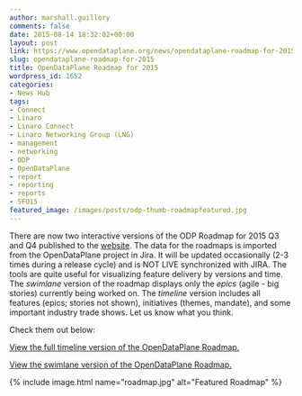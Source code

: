 ```yaml
---
author: marshall.guillory
comments: false
date: 2015-08-14 18:32:02+00:00
layout: post
link: https://www.opendataplane.org/news/opendataplane-roadmap-for-2015/
slug: opendataplane-roadmap-for-2015
title: OpenDataPlane Roadmap for 2015
wordpress_id: 1652
categories:
- News Hub
tags:
- Connect
- Linaro
- Linaro Connect
- Linaro Networking Group (LNG)
- management
- networking
- ODP
- OpenDataPlane
- report
- reporting
- reports
- SFO15
featured_image: /images/posts/odp-thumb-roadmapfeatured.jpg
---
```


There are now two interactive versions of the ODP Roadmap for 2015 Q3 and Q4 published to the [website](http://opendataplane.org///opendataplane-roadmap/). The data for the roadmaps is imported from the OpenDataPlane project in Jira. It will be updated occasionally (2-3 times during a release cycle) and is NOT LIVE synchronized with JIRA. The tools are quite useful for visualizing feature delivery by versions and time. The _swimlane_ version of the roadmap displays only the _epics_ (agile - big stories) currently being worked on. The _timeline_ version includes all features (epics; stories not shown), initiatives (themes, mandate), and some important industry trade shows. Let us know what you think.

Check them out below:

[View the full timeline version of the OpenDataPlane Roadmap.]() 

[View the swimlane version of the OpenDataPlane Roadmap.]()

{% include image.html name="roadmap.jpg" alt="Featured Roadmap" %}
